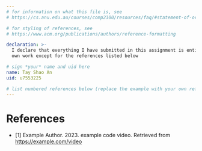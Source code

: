 ```yaml
---
# for information on what this file is, see
# https://cs.anu.edu.au/courses/comp2300/resources/faq/#statement-of-originality

# for styling of references, see
# https://www.acm.org/publications/authors/reference-formatting

declaration: >-
  I declare that everything I have submitted in this assignment is entirely my
  own work except for the references listed below

# sign *your* name and uid here
name: Tay Shao An
uid: u7553225

# list numbered references below (replace the example with your own references) 
---
```

# References
- [1] Example Author. 2023. example code video. Retrieved from https://example.com/video
